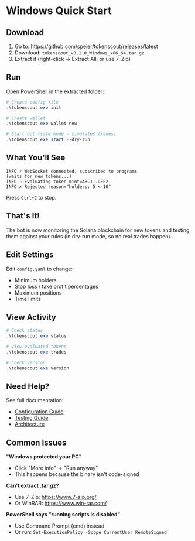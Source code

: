 # Windows Quick Start

## Download

1. Go to: https://github.com/speier/tokenscout/releases/latest
2. Download: `tokenscout_v0.1.0_Windows_x86_64.tar.gz`
3. Extract it (right-click → Extract All, or use 7-Zip)

## Run

Open PowerShell in the extracted folder:

```powershell
# Create config file
.\tokenscout.exe init

# Create wallet
.\tokenscout.exe wallet new

# Start bot (safe mode - simulates trades)
.\tokenscout.exe start --dry-run
```

## What You'll See

```
INFO ✓ WebSocket connected, subscribed to programs
(waits for new tokens...)
INFO → Evaluating token mint=ABC1..DEF2
INFO ✗ Rejected reason="holders: 5 < 10"
```

Press `Ctrl+C` to stop.

## That's It!

The bot is now monitoring the Solana blockchain for new tokens and testing them against your rules (in dry-run mode, so no real trades happen).

## Edit Settings

Edit `config.yaml` to change:
- Minimum holders
- Stop loss / take profit percentages
- Maximum positions
- Time limits

## View Activity

```powershell
# Check status
.\tokenscout.exe status

# View evaluated tokens
.\tokenscout.exe trades

# Check version
.\tokenscout.exe version
```

## Need Help?

See full documentation:
- [Configuration Guide](CONFIGURATION.md)
- [Testing Guide](../TEST_COMMANDS.md)
- [Architecture](ARCHITECTURE.md)

## Common Issues

**"Windows protected your PC"**
- Click "More info" → "Run anyway"
- This happens because the binary isn't code-signed

**Can't extract .tar.gz?**
- Use 7-Zip: https://www.7-zip.org/
- Or WinRAR: https://www.win-rar.com/

**PowerShell says "running scripts is disabled"**
- Use Command Prompt (cmd) instead
- Or run: `Set-ExecutionPolicy -Scope CurrentUser RemoteSigned`
